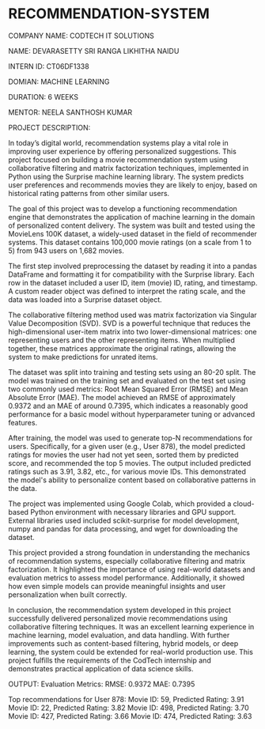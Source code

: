 # RECOMMENDATION-SYSTEM

COMPANY NAME: CODTECH IT SOLUTIONS

NAME: DEVARASETTY SRI RANGA LIKHITHA NAIDU

INTERN ID: CT06DF1338

DOMIAN: MACHINE LEARNING

DURATION: 6 WEEKS

MENTOR: NEELA SANTHOSH KUMAR

PROJECT DESCRIPTION:

In today’s digital world, recommendation systems play a vital role in improving user experience by offering personalized suggestions. This project focused on building a movie recommendation system using collaborative filtering and matrix factorization techniques, implemented in Python using the Surprise machine learning library. The system predicts user preferences and recommends movies they are likely to enjoy, based on historical rating patterns from other similar users.

The goal of this project was to develop a functioning recommendation engine that demonstrates the application of machine learning in the domain of personalized content delivery. The system was built and tested using the MovieLens 100K dataset, a widely-used dataset in the field of recommender systems. This dataset contains 100,000 movie ratings (on a scale from 1 to 5) from 943 users on 1,682 movies.

The first step involved preprocessing the dataset by reading it into a pandas DataFrame and formatting it for compatibility with the Surprise library. Each row in the dataset included a user ID, item (movie) ID, rating, and timestamp. A custom reader object was defined to interpret the rating scale, and the data was loaded into a Surprise dataset object.

The collaborative filtering method used was matrix factorization via Singular Value Decomposition (SVD). SVD is a powerful technique that reduces the high-dimensional user-item matrix into two lower-dimensional matrices: one representing users and the other representing items. When multiplied together, these matrices approximate the original ratings, allowing the system to make predictions for unrated items.

The dataset was split into training and testing sets using an 80-20 split. The model was trained on the training set and evaluated on the test set using two commonly used metrics: Root Mean Squared Error (RMSE) and Mean Absolute Error (MAE). The model achieved an RMSE of approximately 0.9372 and an MAE of around 0.7395, which indicates a reasonably good performance for a basic model without hyperparameter tuning or advanced features.

After training, the model was used to generate top-N recommendations for users. Specifically, for a given user (e.g., User 878), the model predicted ratings for movies the user had not yet seen, sorted them by predicted score, and recommended the top 5 movies. The output included predicted ratings such as 3.91, 3.82, etc., for various movie IDs. This demonstrated the model's ability to personalize content based on collaborative patterns in the data.

The project was implemented using Google Colab, which provided a cloud-based Python environment with necessary libraries and GPU support. External libraries used included scikit-surprise for model development, numpy and pandas for data processing, and wget for downloading the dataset.

This project provided a strong foundation in understanding the mechanics of recommendation systems, especially collaborative filtering and matrix factorization. It highlighted the importance of using real-world datasets and evaluation metrics to assess model performance. Additionally, it showed how even simple models can provide meaningful insights and user personalization when built correctly.

In conclusion, the recommendation system developed in this project successfully delivered personalized movie recommendations using collaborative filtering techniques. It was an excellent learning experience in machine learning, model evaluation, and data handling. With further improvements such as content-based filtering, hybrid models, or deep learning, the system could be extended for real-world production use. This project fulfills the requirements of the CodTech internship and demonstrates practical application of data science skills.

OUTPUT:
Evaluation Metrics:
RMSE: 0.9372
MAE:  0.7395

Top recommendations for User 878:
  Movie ID: 59, Predicted Rating: 3.91
  Movie ID: 22, Predicted Rating: 3.82
  Movie ID: 498, Predicted Rating: 3.70
  Movie ID: 427, Predicted Rating: 3.66
  Movie ID: 474, Predicted Rating: 3.63
